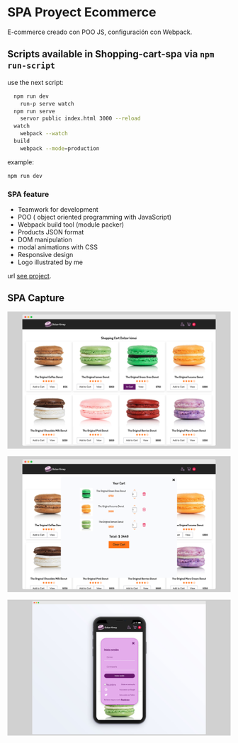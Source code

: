 # SPA Proyect Ecommerce

E-commerce creado con POO JS, configuración con Webpack.

## Scripts available in Shopping-cart-spa via `npm run-script`

use the next script:

```bash
  npm run dev
    run-p serve watch
  npm run serve
    servor public index.html 3000 --reload
  watch
    webpack --watch
  build
    webpack --mode=production
```

example:

```bash
npm run dev
```

### SPA feature

- Teamwork for development
- POO ( object oriented programming with JavaScript)
- Webpack build tool (module packer)
- Products JSON format
- DOM manipulation
- modal animations with CSS
- Responsive design
- Logo illustrated by me

url [see project](https://ecommerce-dulzorkimey.netlify.app/).

## SPA Capture

![screenshot](https://raw.githubusercontent.com/volta2016/spa-proyect/main/public/images/screen-1.png?token=AE7I7SD5BS6NXJUMV4SXZWTA3X2MQ)

![screenshot](https://raw.githubusercontent.com/volta2016/spa-proyect/main/public/images/screen-2.png?token=AE7I7SCSVLJT2PATART5MYTA3X2O4)

![screenshot](https://raw.githubusercontent.com/volta2016/spa-proyect/main/public/images/screen-3.png?token=AE7I7SALPKHFHENNEHVUXNDA3X2SY)
